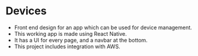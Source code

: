 # Devices
- Front end design for an app which can be used for device management.
- This working app is made using React Native.
- It has a UI for every page, and a navbar at the bottom.
- This project includes integration with AWS.
